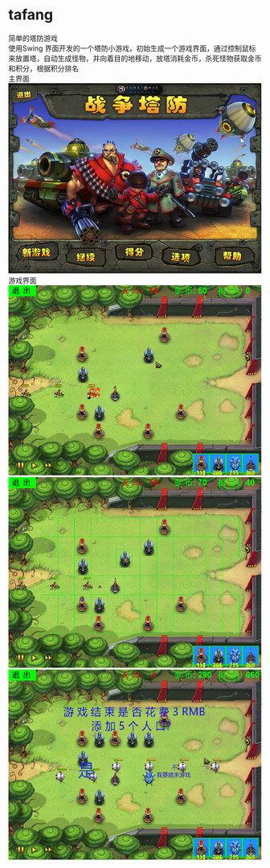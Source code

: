 # tafang
简单的塔防游戏  
使用Swing 界面开发的一个塔防小游戏，初始生成一个游戏界面，通过控制鼠标来放置塔，自动生成怪物，并向着目的地移动，放塔消耗金币，杀死怪物获取金币和积分，根据积分排名  
主界面  
![](https://github.com/JSU20164206181/tafang/blob/master/src/show/主界面.png)
游戏界面
![](https://github.com/JSU20164206181/tafang/blob/master/src/show/游戏界面1.png)
![](https://github.com/JSU20164206181/tafang/blob/master/src/show/游戏界面2.png)
![](https://github.com/JSU20164206181/tafang/blob/master/src/show/游戏界面3.png)

